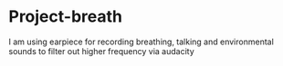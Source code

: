 # Project-breath
I am using earpiece for recording breathing, talking and environmental sounds to filter out higher frequency via audacity
